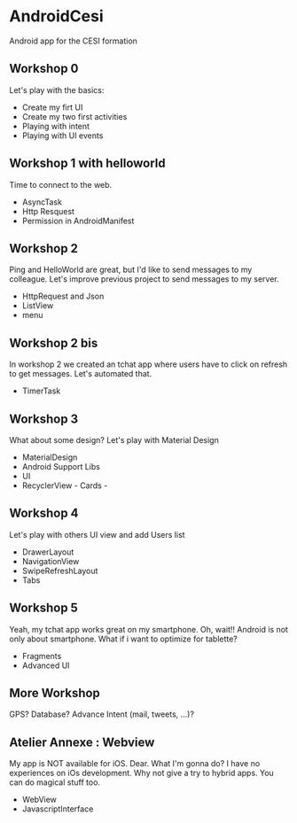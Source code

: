# AndroidCesi
Android app for the CESI formation

## Workshop 0 
Let's play with the basics:
* Create my firt UI
* Create my two first activities
* Playing with intent
* Playing with UI events

## Workshop 1 with helloworld
Time to connect to the web.
* AsyncTask
* Http Resquest
* Permission in AndroidManifest

## Workshop 2
Ping and HelloWorld are great, but I'd like to send messages to my colleague. 
Let's improve previous project to send messages to my server.
* HttpRequest and Json
* ListView 
* menu

## Workshop 2 bis
In workshop 2 we created an tchat app where users have to click on refresh to get messages.
Let's automated that.
* TimerTask

## Workshop 3
What about some design? 
Let's play with Material Design
* MaterialDesign
* Android Support Libs
* UI
* RecyclerView - Cards -

## Workshop 4
Let's play with others UI view and add Users list
* DrawerLayout
* NavigationView
* SwipeRefreshLayout
* Tabs


## Workshop 5
Yeah, my tchat app works great on my smartphone. 
Oh, wait!! Android is not only about smartphone. What if i want to optimize for tablette? 
* Fragments
* Advanced UI

## More Workshop 
GPS? Database? Advance Intent (mail, tweets, ...)? 

## Atelier Annexe : Webview
My app is NOT available for iOS. Dear. What I'm gonna do? I have no experiences on iOs development. 
Why not give a try to hybrid apps. You can do magical stuff too.
* WebView
* JavascriptInterface

